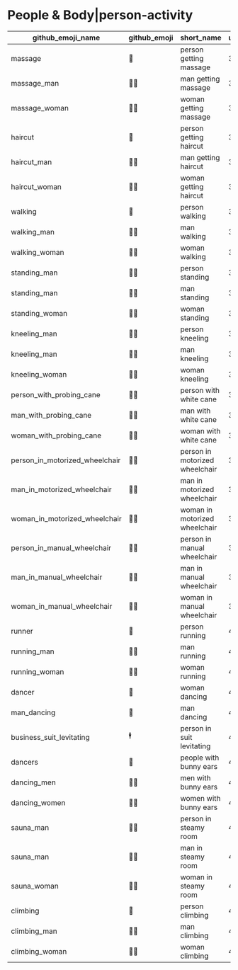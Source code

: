 # People & Body|person-activity

|github_emoji_name|github_emoji|short_name|unicode_index|
|---|---|---|---|
|massage|:massage:|person getting massage|376|
|massage_man|:massage_man:|man getting massage|377|
|massage_woman|:massage_woman:|woman getting massage|378|
|haircut|:haircut:|person getting haircut|379|
|haircut_man|:haircut_man:|man getting haircut|380|
|haircut_woman|:haircut_woman:|woman getting haircut|381|
|walking|:walking:|person walking|382|
|walking_man|:walking_man:|man walking|383|
|walking_woman|:walking_woman:|woman walking|384|
|standing_man|:standing_man:|person standing|385|
|standing_man|:standing_man:|man standing|386|
|standing_woman|:standing_woman:|woman standing|387|
|kneeling_man|:kneeling_man:|person kneeling|388|
|kneeling_man|:kneeling_man:|man kneeling|389|
|kneeling_woman|:kneeling_woman:|woman kneeling|390|
|person_with_probing_cane|:person_with_probing_cane:|person with white cane|391|
|man_with_probing_cane|:man_with_probing_cane:|man with white cane|392|
|woman_with_probing_cane|:woman_with_probing_cane:|woman with white cane|393|
|person_in_motorized_wheelchair|:person_in_motorized_wheelchair:|person in motorized wheelchair|394|
|man_in_motorized_wheelchair|:man_in_motorized_wheelchair:|man in motorized wheelchair|395|
|woman_in_motorized_wheelchair|:woman_in_motorized_wheelchair:|woman in motorized wheelchair|396|
|person_in_manual_wheelchair|:person_in_manual_wheelchair:|person in manual wheelchair|397|
|man_in_manual_wheelchair|:man_in_manual_wheelchair:|man in manual wheelchair|398|
|woman_in_manual_wheelchair|:woman_in_manual_wheelchair:|woman in manual wheelchair|399|
|runner|:runner:|person running|400|
|running_man|:running_man:|man running|401|
|running_woman|:running_woman:|woman running|402|
|dancer|:dancer:|woman dancing|403|
|man_dancing|:man_dancing:|man dancing|404|
|business_suit_levitating|:business_suit_levitating:|person in suit levitating|405|
|dancers|:dancers:|people with bunny ears|406|
|dancing_men|:dancing_men:|men with bunny ears|407|
|dancing_women|:dancing_women:|women with bunny ears|408|
|sauna_man|:sauna_man:|person in steamy room|409|
|sauna_man|:sauna_man:|man in steamy room|410|
|sauna_woman|:sauna_woman:|woman in steamy room|411|
|climbing|:climbing:|person climbing|412|
|climbing_man|:climbing_man:|man climbing|413|
|climbing_woman|:climbing_woman:|woman climbing|414|
